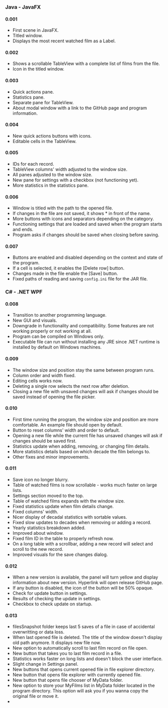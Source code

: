 ### Java - JavaFX

#### 0.001 
- First scene in JavaFX.
- Titled window.
- Displays the most recent watched film as a Label.

#### 0.002 
- Shows a scrollable TableView with a complete list of films from the file.
- Icon in the titled window.

#### 0.003 
- Quick actions pane.
- Statistics pane.
- Separate pane for TableView.
- About modal window with a link to the GitHub page and program information.

#### 0.004 
- New quick actions buttons with icons.
- Editable cells in the TableView.

#### 0.005 
- IDs for each record.
- TableView columns' width adjusted to the window size.
- All panes adjusted to the window size.
- New pane for settings with a checkbox (not functioning yet).
- More statistics in the statistics pane.

#### 0.006 
- Window is titled with the path to the opened file.
- If changes in the file are not saved, it shows * in front of the name.
- More buttons with icons and separators depending on the category.
- Functioning settings that are loaded and saved when the program starts and ends.
- Program asks if changes should be saved when closing before saving.

#### 0.007 
- Buttons are enabled and disabled depending on the context and state of the program.
- If a cell is selected, it enables the [Delete row] button.
- Changes made in the file enable the [Save] button.
- Fixed paths of reading and saving `config.ini` file for the JAR file.

### C# - .NET WPF

#### 0.008 
- Transition to another programming language.
- New GUI and visuals.
- Downgrade in functionality and compatibility. Some features are not working properly or not working at all.
- Program can be compiled on Windows only.
- Executable file can run without installing any JRE since .NET runtime is installed by default on Windows machines.

#### 0.009 
- The window size and position stay the same between program runs.
- Column order and width fixed.
- Editing cells works now.
- Deleting a single row selects the next row after deletion.
- Closing a new file with unsaved changes will ask if changes should be saved instead of opening the file picker.

#### 0.010 
- First time running the program, the window size and position are more comfortable. An example file should open by default.
- Button to reset columns' width and order to default.
- Opening a new file while the current file has unsaved changes will ask if changes should be saved first.
- Statistics update when adding, removing, or changing film details.
- More statistics details based on which decade the film belongs to.
- Other fixes and minor improvements.

#### 0.011 
- Save icon no longer blurry.
- Table of watched films is now scrollable - works much faster on large lists.
- Settings section moved to the top.
- Table of watched films expands with the window size.
- Fixed statistics update when film details change.
- Fixed columns' width.
- Nicer display of decadal statistics with sortable values.
- Fixed slow updates to decades when removing or adding a record.
- Yearly statistics breakdown added.
- Improved about window.
- Fixed film ID in the table to properly refresh now.
- On a long table with a scrollbar, adding a new record will select and scroll to the new record.
- Improved visuals for the save changes dialog.

#### 0.012 
- When a new version is available, the panel will turn yellow and display information about new version. Hyperlink will open release GitHub page.
- If any button is disabled, the icon of the button will be 50% opaque.
- Check for update button in settings.
- Results of checking the update in settings.
- Checkbox to check update on startup.

#### 0.013
- filesSnapshot folder keeps last 5 saves of a file in case of accidental overwritting or data loss.
- When last opened file is deleted. The title of the window doesn't display old path anymore. It displays new file now.
- New option to automatically scroll to last film record on file open.
- New button that takes you to last film record in a file.
- Statistics works faster on long lists and doesn't block the user interface.
- Slight change in Settings panel.
- New buttons that opens current opened file in file explorer directory.
- New button that opens file explorer with currently opened file.
- New button that opens file chooser of MyData folder.
- New option to store your MyFilms list in MyData folder located in the program directory. This option will ask you if you wanna copy the original file or move it.
- 